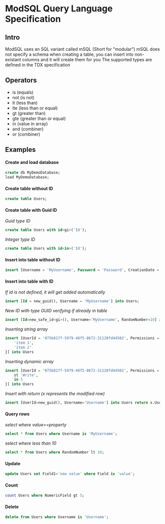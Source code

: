 # ModSQL Query Language Specification

## Intro

ModSQL uses an SQL variant called mSQL (Short for "modular")
mSQL does not specify a schema when creating a table, you can insert into non-existant columns and it will create them for you
The supported types are defined in the <a>TDX specification</a>

## Operators

- is (equals)
- not (is not)
- lt (less than)
- lte (less than or equal)
- gt (greater than)
- gte (greater than or equal)
- in (value in array)
- and (combiner)
- or (combiner)


## Examples

#### Create and load database
```sql
create db MyDemoDatabase;
load MyDemoDatabase;
```

#### Create table without ID
```sql
create table Users;
```

#### Create table with Guid ID
*Guid type ID*
```sql
create table Users with id<gi>('Id');
```

*Integer type ID*
```sql
create table Users with id<in>('Id');
```

#### Insert into table without ID
```sql
insert [Username = 'MyUsername', Password = 'Password', CreationDate = utcnow()] into Users;
```

#### Insert into table with ID
*If id is not defined, it will get added automatically*
```sql
insert [Id = new_guid(), Username = 'MyUsername'] into Users;
```

*New ID with type GUID verifying if already in table*
```sql
insert [Id=new_safe_id<gi>(), Username='MyUsername', RandomNumber=10] into Users;
```

*Inserting string array*
```sql
insert [UserId = '075b817f-5979-48f5-8672-31120fd44502', Permissions = st{
    'item 1',
    'item 2'
}] into Users
```
*Inserting dynamic array*
```sql
insert [UserId = '075b817f-5979-48f5-8672-31120fd44502', Permissions = {
    st 'Write',
    in 5
}] into Users
```

*Insert with return (x represents the modified row)*
```sql
insert [UserId=new_guid(), Username='Username'] into Users return x.UserId
```


#### Query rows
*select where value==property*
```sql
select * from Users where Username is 'MyUsername';
```

*select where less than 10*
```sql
select * from Users where RandomNumber lt 10;
```

#### Update

```sql
update Users set Field1='new value' where Field is 'value';
```

#### Count
```sql
count Users where NumericField gt 5;
```

#### Delete
```sql
delete from Users where Username is 'Username';
```
